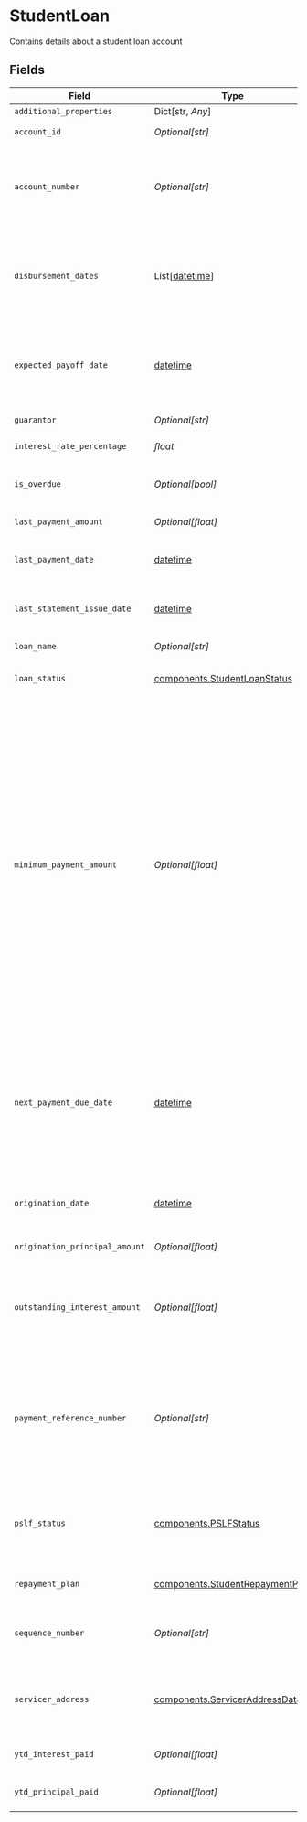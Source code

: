 # StudentLoan

Contains details about a student loan account


## Fields

| Field                                                                                                                                                                                                                                                                                                                                                                                                                                                                                                                                                                                                                                                  | Type                                                                                                                                                                                                                                                                                                                                                                                                                                                                                                                                                                                                                                                   | Required                                                                                                                                                                                                                                                                                                                                                                                                                                                                                                                                                                                                                                               | Description                                                                                                                                                                                                                                                                                                                                                                                                                                                                                                                                                                                                                                            |
| ------------------------------------------------------------------------------------------------------------------------------------------------------------------------------------------------------------------------------------------------------------------------------------------------------------------------------------------------------------------------------------------------------------------------------------------------------------------------------------------------------------------------------------------------------------------------------------------------------------------------------------------------------ | ------------------------------------------------------------------------------------------------------------------------------------------------------------------------------------------------------------------------------------------------------------------------------------------------------------------------------------------------------------------------------------------------------------------------------------------------------------------------------------------------------------------------------------------------------------------------------------------------------------------------------------------------------ | ------------------------------------------------------------------------------------------------------------------------------------------------------------------------------------------------------------------------------------------------------------------------------------------------------------------------------------------------------------------------------------------------------------------------------------------------------------------------------------------------------------------------------------------------------------------------------------------------------------------------------------------------------ | ------------------------------------------------------------------------------------------------------------------------------------------------------------------------------------------------------------------------------------------------------------------------------------------------------------------------------------------------------------------------------------------------------------------------------------------------------------------------------------------------------------------------------------------------------------------------------------------------------------------------------------------------------ |
| `additional_properties`                                                                                                                                                                                                                                                                                                                                                                                                                                                                                                                                                                                                                                | Dict[str, *Any*]                                                                                                                                                                                                                                                                                                                                                                                                                                                                                                                                                                                                                                       | :heavy_minus_sign:                                                                                                                                                                                                                                                                                                                                                                                                                                                                                                                                                                                                                                     | N/A                                                                                                                                                                                                                                                                                                                                                                                                                                                                                                                                                                                                                                                    |
| `account_id`                                                                                                                                                                                                                                                                                                                                                                                                                                                                                                                                                                                                                                           | *Optional[str]*                                                                                                                                                                                                                                                                                                                                                                                                                                                                                                                                                                                                                                        | :heavy_check_mark:                                                                                                                                                                                                                                                                                                                                                                                                                                                                                                                                                                                                                                     | The ID of the account that this liability belongs to.                                                                                                                                                                                                                                                                                                                                                                                                                                                                                                                                                                                                  |
| `account_number`                                                                                                                                                                                                                                                                                                                                                                                                                                                                                                                                                                                                                                       | *Optional[str]*                                                                                                                                                                                                                                                                                                                                                                                                                                                                                                                                                                                                                                        | :heavy_check_mark:                                                                                                                                                                                                                                                                                                                                                                                                                                                                                                                                                                                                                                     | The account number of the loan. For some institutions, this may be a masked version of the number (e.g., the last 4 digits instead of the entire number).                                                                                                                                                                                                                                                                                                                                                                                                                                                                                              |
| `disbursement_dates`                                                                                                                                                                                                                                                                                                                                                                                                                                                                                                                                                                                                                                   | List[[datetime](https://docs.python.org/3/library/datetime.html#datetime-objects)]                                                                                                                                                                                                                                                                                                                                                                                                                                                                                                                                                                     | :heavy_check_mark:                                                                                                                                                                                                                                                                                                                                                                                                                                                                                                                                                                                                                                     | The dates on which loaned funds were disbursed or will be disbursed. These are often in the past. Dates are returned in an [ISO 8601](https://wikipedia.org/wiki/ISO_8601) format (YYYY-MM-DD).                                                                                                                                                                                                                                                                                                                                                                                                                                                        |
| `expected_payoff_date`                                                                                                                                                                                                                                                                                                                                                                                                                                                                                                                                                                                                                                 | [datetime](https://docs.python.org/3/library/datetime.html#datetime-objects)                                                                                                                                                                                                                                                                                                                                                                                                                                                                                                                                                                           | :heavy_check_mark:                                                                                                                                                                                                                                                                                                                                                                                                                                                                                                                                                                                                                                     | The date when the student loan is expected to be paid off. Availability for this field is limited. Dates are returned in an [ISO 8601](https://wikipedia.org/wiki/ISO_8601) format (YYYY-MM-DD).                                                                                                                                                                                                                                                                                                                                                                                                                                                       |
| `guarantor`                                                                                                                                                                                                                                                                                                                                                                                                                                                                                                                                                                                                                                            | *Optional[str]*                                                                                                                                                                                                                                                                                                                                                                                                                                                                                                                                                                                                                                        | :heavy_check_mark:                                                                                                                                                                                                                                                                                                                                                                                                                                                                                                                                                                                                                                     | The guarantor of the student loan.                                                                                                                                                                                                                                                                                                                                                                                                                                                                                                                                                                                                                     |
| `interest_rate_percentage`                                                                                                                                                                                                                                                                                                                                                                                                                                                                                                                                                                                                                             | *float*                                                                                                                                                                                                                                                                                                                                                                                                                                                                                                                                                                                                                                                | :heavy_check_mark:                                                                                                                                                                                                                                                                                                                                                                                                                                                                                                                                                                                                                                     | The interest rate on the loan as a percentage.                                                                                                                                                                                                                                                                                                                                                                                                                                                                                                                                                                                                         |
| `is_overdue`                                                                                                                                                                                                                                                                                                                                                                                                                                                                                                                                                                                                                                           | *Optional[bool]*                                                                                                                                                                                                                                                                                                                                                                                                                                                                                                                                                                                                                                       | :heavy_check_mark:                                                                                                                                                                                                                                                                                                                                                                                                                                                                                                                                                                                                                                     | `true` if a payment is currently overdue. Availability for this field is limited.                                                                                                                                                                                                                                                                                                                                                                                                                                                                                                                                                                      |
| `last_payment_amount`                                                                                                                                                                                                                                                                                                                                                                                                                                                                                                                                                                                                                                  | *Optional[float]*                                                                                                                                                                                                                                                                                                                                                                                                                                                                                                                                                                                                                                      | :heavy_check_mark:                                                                                                                                                                                                                                                                                                                                                                                                                                                                                                                                                                                                                                     | The amount of the last payment.                                                                                                                                                                                                                                                                                                                                                                                                                                                                                                                                                                                                                        |
| `last_payment_date`                                                                                                                                                                                                                                                                                                                                                                                                                                                                                                                                                                                                                                    | [datetime](https://docs.python.org/3/library/datetime.html#datetime-objects)                                                                                                                                                                                                                                                                                                                                                                                                                                                                                                                                                                           | :heavy_check_mark:                                                                                                                                                                                                                                                                                                                                                                                                                                                                                                                                                                                                                                     | The date of the last payment. Dates are returned in an [ISO 8601](https://wikipedia.org/wiki/ISO_8601) format (YYYY-MM-DD).                                                                                                                                                                                                                                                                                                                                                                                                                                                                                                                            |
| `last_statement_issue_date`                                                                                                                                                                                                                                                                                                                                                                                                                                                                                                                                                                                                                            | [datetime](https://docs.python.org/3/library/datetime.html#datetime-objects)                                                                                                                                                                                                                                                                                                                                                                                                                                                                                                                                                                           | :heavy_check_mark:                                                                                                                                                                                                                                                                                                                                                                                                                                                                                                                                                                                                                                     | The date of the last statement. Dates are returned in an [ISO 8601](https://wikipedia.org/wiki/ISO_8601) format (YYYY-MM-DD).                                                                                                                                                                                                                                                                                                                                                                                                                                                                                                                          |
| `loan_name`                                                                                                                                                                                                                                                                                                                                                                                                                                                                                                                                                                                                                                            | *Optional[str]*                                                                                                                                                                                                                                                                                                                                                                                                                                                                                                                                                                                                                                        | :heavy_check_mark:                                                                                                                                                                                                                                                                                                                                                                                                                                                                                                                                                                                                                                     | The type of loan, e.g., "Consolidation Loans".                                                                                                                                                                                                                                                                                                                                                                                                                                                                                                                                                                                                         |
| `loan_status`                                                                                                                                                                                                                                                                                                                                                                                                                                                                                                                                                                                                                                          | [components.StudentLoanStatus](../../models/shared/studentloanstatus.md)                                                                                                                                                                                                                                                                                                                                                                                                                                                                                                                                                                               | :heavy_check_mark:                                                                                                                                                                                                                                                                                                                                                                                                                                                                                                                                                                                                                                     | An object representing the status of the student loan                                                                                                                                                                                                                                                                                                                                                                                                                                                                                                                                                                                                  |
| `minimum_payment_amount`                                                                                                                                                                                                                                                                                                                                                                                                                                                                                                                                                                                                                               | *Optional[float]*                                                                                                                                                                                                                                                                                                                                                                                                                                                                                                                                                                                                                                      | :heavy_check_mark:                                                                                                                                                                                                                                                                                                                                                                                                                                                                                                                                                                                                                                     | The minimum payment due for the next billing cycle. There are some exceptions:<br/>Some institutions require a minimum payment across all loans associated with an account number. Our API presents that same minimum payment amount on each loan. The institutions that do this are: Great Lakes ( `ins_116861`), Firstmark (`ins_116295`), Commonbond Firstmark Services (`ins_116950`), Nelnet (`ins_116528`), EdFinancial Services (`ins_116304`), Granite State (`ins_116308`), and Oklahoma Student Loan Authority (`ins_116945`).<br/>Firstmark (`ins_116295` ) and Navient (`ins_116248`) will display as $0 if there is an autopay program in effect. |
| `next_payment_due_date`                                                                                                                                                                                                                                                                                                                                                                                                                                                                                                                                                                                                                                | [datetime](https://docs.python.org/3/library/datetime.html#datetime-objects)                                                                                                                                                                                                                                                                                                                                                                                                                                                                                                                                                                           | :heavy_check_mark:                                                                                                                                                                                                                                                                                                                                                                                                                                                                                                                                                                                                                                     | The due date for the next payment. The due date is `null` if a payment is not expected. A payment is not expected if `loan_status.type` is `deferment`, `in_school`, `consolidated`, `paid in full`, or `transferred`. Dates are returned in an [ISO 8601](https://wikipedia.org/wiki/ISO_8601) format (YYYY-MM-DD).                                                                                                                                                                                                                                                                                                                                   |
| `origination_date`                                                                                                                                                                                                                                                                                                                                                                                                                                                                                                                                                                                                                                     | [datetime](https://docs.python.org/3/library/datetime.html#datetime-objects)                                                                                                                                                                                                                                                                                                                                                                                                                                                                                                                                                                           | :heavy_check_mark:                                                                                                                                                                                                                                                                                                                                                                                                                                                                                                                                                                                                                                     | The date on which the loan was initially lent. Dates are returned in an [ISO 8601](https://wikipedia.org/wiki/ISO_8601) format (YYYY-MM-DD).<br/>                                                                                                                                                                                                                                                                                                                                                                                                                                                                                                      |
| `origination_principal_amount`                                                                                                                                                                                                                                                                                                                                                                                                                                                                                                                                                                                                                         | *Optional[float]*                                                                                                                                                                                                                                                                                                                                                                                                                                                                                                                                                                                                                                      | :heavy_check_mark:                                                                                                                                                                                                                                                                                                                                                                                                                                                                                                                                                                                                                                     | The original principal balance of the loan.                                                                                                                                                                                                                                                                                                                                                                                                                                                                                                                                                                                                            |
| `outstanding_interest_amount`                                                                                                                                                                                                                                                                                                                                                                                                                                                                                                                                                                                                                          | *Optional[float]*                                                                                                                                                                                                                                                                                                                                                                                                                                                                                                                                                                                                                                      | :heavy_check_mark:                                                                                                                                                                                                                                                                                                                                                                                                                                                                                                                                                                                                                                     | The total dollar amount of the accrued interest balance. For Sallie Mae ( `ins_116944`), this amount is included in the current balance of the loan, so this field will return as `null`.                                                                                                                                                                                                                                                                                                                                                                                                                                                              |
| `payment_reference_number`                                                                                                                                                                                                                                                                                                                                                                                                                                                                                                                                                                                                                             | *Optional[str]*                                                                                                                                                                                                                                                                                                                                                                                                                                                                                                                                                                                                                                        | :heavy_check_mark:                                                                                                                                                                                                                                                                                                                                                                                                                                                                                                                                                                                                                                     | The relevant account number that should be used to reference this loan for payments. In the majority of cases, `payment_reference_number` will match `account_number,` but in some institutions, such as Great Lakes (`ins_116861`), it will be different.                                                                                                                                                                                                                                                                                                                                                                                             |
| `pslf_status`                                                                                                                                                                                                                                                                                                                                                                                                                                                                                                                                                                                                                                          | [components.PSLFStatus](../../models/shared/pslfstatus.md)                                                                                                                                                                                                                                                                                                                                                                                                                                                                                                                                                                                             | :heavy_check_mark:                                                                                                                                                                                                                                                                                                                                                                                                                                                                                                                                                                                                                                     | Information about the student's eligibility in the Public Service Loan Forgiveness program. This is only returned if the institution is FedLoan (`ins_116527`).                                                                                                                                                                                                                                                                                                                                                                                                                                                                                        |
| `repayment_plan`                                                                                                                                                                                                                                                                                                                                                                                                                                                                                                                                                                                                                                       | [components.StudentRepaymentPlan](../../models/shared/studentrepaymentplan.md)                                                                                                                                                                                                                                                                                                                                                                                                                                                                                                                                                                         | :heavy_check_mark:                                                                                                                                                                                                                                                                                                                                                                                                                                                                                                                                                                                                                                     | An object representing the repayment plan for the student loan                                                                                                                                                                                                                                                                                                                                                                                                                                                                                                                                                                                         |
| `sequence_number`                                                                                                                                                                                                                                                                                                                                                                                                                                                                                                                                                                                                                                      | *Optional[str]*                                                                                                                                                                                                                                                                                                                                                                                                                                                                                                                                                                                                                                        | :heavy_check_mark:                                                                                                                                                                                                                                                                                                                                                                                                                                                                                                                                                                                                                                     | The sequence number of the student loan. Heartland ECSI (`ins_116948`) does not make this field available.                                                                                                                                                                                                                                                                                                                                                                                                                                                                                                                                             |
| `servicer_address`                                                                                                                                                                                                                                                                                                                                                                                                                                                                                                                                                                                                                                     | [components.ServicerAddressData](../../models/shared/serviceraddressdata.md)                                                                                                                                                                                                                                                                                                                                                                                                                                                                                                                                                                           | :heavy_check_mark:                                                                                                                                                                                                                                                                                                                                                                                                                                                                                                                                                                                                                                     | The address of the student loan servicer. This is generally the remittance address to which payments should be sent.                                                                                                                                                                                                                                                                                                                                                                                                                                                                                                                                   |
| `ytd_interest_paid`                                                                                                                                                                                                                                                                                                                                                                                                                                                                                                                                                                                                                                    | *Optional[float]*                                                                                                                                                                                                                                                                                                                                                                                                                                                                                                                                                                                                                                      | :heavy_check_mark:                                                                                                                                                                                                                                                                                                                                                                                                                                                                                                                                                                                                                                     | The year to date (YTD) interest paid. Availability for this field is limited.                                                                                                                                                                                                                                                                                                                                                                                                                                                                                                                                                                          |
| `ytd_principal_paid`                                                                                                                                                                                                                                                                                                                                                                                                                                                                                                                                                                                                                                   | *Optional[float]*                                                                                                                                                                                                                                                                                                                                                                                                                                                                                                                                                                                                                                      | :heavy_check_mark:                                                                                                                                                                                                                                                                                                                                                                                                                                                                                                                                                                                                                                     | The year to date (YTD) principal paid. Availability for this field is limited.                                                                                                                                                                                                                                                                                                                                                                                                                                                                                                                                                                         |